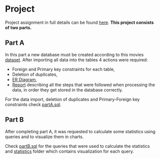 # Project

Project assignment in full details can be found [here](https://github.com/nevwalkalone/PSQL-Projects/blob/main/Final-Project/assignment-report/project-assignment.pdf).
**This project consists of two parts.**

## Part A

In this part a new database must be created according to this movies [dataset](https://drive.google.com/file/d/176rM0053_QqeTlTuFgtcq4mm-gyiZlha/view). After importing all data into the tables 4 actions were required:

- Foreign and Primary key constraints for each table,
- Deletion of duplicates,
- [ER Diagram](https://github.com/nevwalkalone/PSQL-Projects/blob/main/Final-Project/partA/ER%20Diagram/ERD.png),
- [Report](https://github.com/nevwalkalone/PSQL-Projects/blob/main/Final-Project/assignment-report/project-report.pdf) describing all the steps that were followed when processing the data, in order they get stored in the database correctly.

For the data import, deletion of duplicates and Primary-Foreign key constraints check [partA.sql](https://github.com/nevwalkalone/PSQL-Projects/blob/main/Final-Project/partA/src/partA.sql).

## Part B

After completing part A, it was requested to calculate some statistics using queries and to visualize them in charts.

Check [partB.sql](https://github.com/nevwalkalone/PSQL-Projects/blob/main/Final-Project/partB/src/partB.sql) for the queries that were used to calculate the statistics and [statistics](https://github.com/nevwalkalone/PSQL-Projects/tree/main/Final-Project/partB/statistics) folder which contains visualization for each query.
